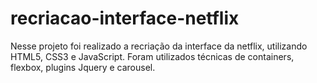 # recriacao-interface-netflix
Nesse projeto foi realizado a recriação da interface da netflix, utilizando HTML5, CSS3 e JavaScript. Foram utilizados técnicas de containers, flexbox, plugins Jquery e carousel.
